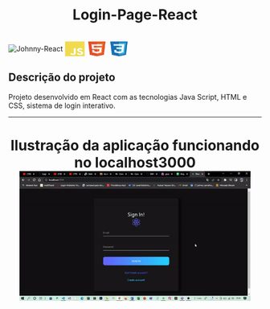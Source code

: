 <h1 align="center">Login-Page-React</h1>

<div style="display: inline_block"><br>
  <img align="center" alt="Johnny-React" height="30" width="40" src="https://cdn.jsdelivr.net/gh/devicons/devicon/icons/react/react-original.svg">
  <img align="center" alt="Johnny-Js" height="30" width="40" src="https://raw.githubusercontent.com/devicons/devicon/master/icons/javascript/javascript-plain.svg">
  <img align="center" alt="Johnny-HTML" height="30" width="40" src="https://raw.githubusercontent.com/devicons/devicon/master/icons/html5/html5-original.svg">
  <img align="center" alt="Johnny-CSS" height="30" width="40" src="https://raw.githubusercontent.com/devicons/devicon/master/icons/css3/css3-original.svg">
</div>

<h2>Descrição do projeto</h2>

Projeto desenvolvido em React com as tecnologias Java Script, HTML e CSS, sistema de login interativo.

------------------------------------------------------------------------------------------------------

<h1 
    align="center">Ilustração da aplicação funcionando no localhost3000
    <img align="center" alt="Login-Page-React" width="460" heigth="300" src="src/assets/Readme/LoginPage.gif">
</h1>

